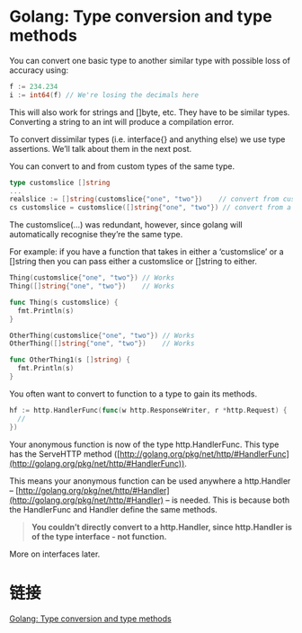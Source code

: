 # Golang: Type conversion and type methods

You can convert one basic type to another similar type with possible loss of accuracy using:

```go
f := 234.234
i := int64(f) // We're losing the decimals here
```

This will also work for strings and []byte, etc. They have to be similar types. Converting a string to an int will 
produce a compilation error.

To convert dissimilar types (i.e. interface{} and anything else) we use type assertions. We’ll talk about them in 
the next post.

You can convert to and from custom types of the same type.

```go
type customslice []string
...
realslice := []string(customslice{"one", "two"})    // convert from custom type to a basic type
cs customslice = customslice([]string{"one", "two"}) // convert from a basic type to a custom type
```

The customslice(…) was redundant, however, since golang will automatically recognise they’re the same type.

For example: if you have a function that takes in either a ‘customslice’ or a []string then you can pass either 
a customslice or []string to either.

```go
Thing(customslice{"one", "two"}) // Works
Thing([]string{"one", "two"})    // Works

func Thing(s customslice) {
  fmt.Println(s)
}

OtherThing(customslice{"one", "two"}) // Works
OtherThing([]string{"one", "two"})    // Works

func OtherThing1(s []string) {
  fmt.Println(s)
}
```

You often want to convert to function to a type to gain its methods.

```go
hf := http.HandlerFunc(func(w http.ResponseWriter, r *http.Request) {
  //
})
```

Your anonymous function is now of the type http.HandlerFunc. This type has the 
ServeHTTP method ([http://golang.org/pkg/net/http/#HandlerFunc](http://golang.org/pkg/net/http/#HandlerFunc)).

This means your anonymous function can be used anywhere a http.Handler – 
[http://golang.org/pkg/net/http/#Handler](http://golang.org/pkg/net/http/#Handler) – is needed. This is 
because both the HandlerFunc and Handler define the same methods.

> **You couldn’t directly convert to a http.Handler, since http.Handler is of the type interface - not function.** 

More on interfaces later.

# 链接

[Golang: Type conversion and type methods](https://blog.denevell.org/golang-type-conversion-custom-types.html)
